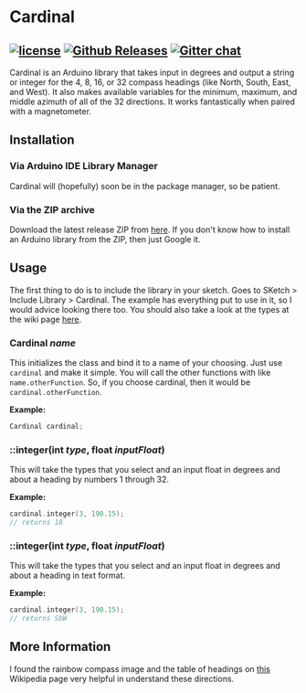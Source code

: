 Cardinal
========
[![license](https://img.shields.io/github/license/DaAwesomeP/arduino-cardinal.svg?style=flat-square)](https://github.com/DaAwesomeP/arduino-cardinal/blob/master/LICENSE) [![Github Releases](https://img.shields.io/github/downloads/DaAwesomeP/arduino-cardinal/latest/total.svg?style=flat-square)](https://github.com/DaAwesomeP/arduino-cardinal/releases/latest) [![Gitter chat](https://badges.gitter.im/DaAwesomeP/arduino-cardinal.png?style=flat-square)](https://gitter.im/DaAwesomeP/arduino-cardinal)
---
Cardinal is an Arduino library that takes input in degrees and output a string or integer for the 4, 8, 16, or 32 compass headings (like North, South, East, and West). It also makes available variables for the minimum, maximum, and middle azimuth of all of the 32 directions. It works fantastically when paired with a magnetometer.

## Installation

### Via Arduino IDE Library Manager
Cardinal will (hopefully) soon be in the package manager, so be patient.

### Via the ZIP archive
Download the latest release ZIP from [here](https://github.com/DaAwesomeP/arduino-cardinal/releases/latest). If you don't know how to install an Arduino library from the ZIP, then just Google it.

## Usage
The first thing to do is to include the library in your sketch. Goes to SKetch > Include Library > Cardinal. The example has everything put to use in it, so I would advice looking there too. You should also take a look at the types at the wiki page [here]().

### Cardinal *name*
This initializes the class and bind it to a name of your choosing. Just use `cardinal` and make it simple. You will call the other functions with like `name.otherFunction`. So, if you choose cardinal, then it would be `cardinal.otherFunction`.

**Example:**
```cpp
Cardinal cardinal;
```

### ::integer(int *type*, float *inputFloat*)
This will take the types that you select and an input float in degrees and about a heading by numbers 1 through 32.

**Example:**
```cpp
cardinal.integer(3, 190.15);
// returns 18
```

### ::integer(int *type*, float *inputFloat*)
This will take the types that you select and an input float in degrees and about a heading in text format.

**Example:**
```cpp
cardinal.integer(3, 190.15);
// returns SbW
```

## More Information

I found the rainbow compass image and the table of headings on [this](https://en.wikipedia.org/wiki/Points_of_the_compass) Wikipedia page very helpful in understand these directions.
